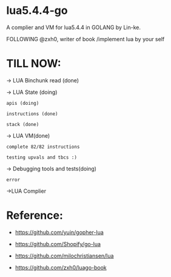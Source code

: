 # lua5.4.4-go
A complier and VM for lua5.4.4 in GOLANG by Lin-ke.

FOLLOWING @zxh0, writer of book /implement lua by your self

# TILL NOW:
 -> LUA Binchunk read (done)

 -> LUA State (doing)

    apis (doing)

    instructions (done)

    stack (done)

-> LUA VM(done)

    complete 82/82 instructions
    
    testing upvals and tbcs :)
    
-> Debugging tools and tests(doing)
    
    error

->LUA Complier

# Reference:
- https://github.com/yuin/gopher-lua

- https://github.com/Shopify/go-lua

- https://github.com/milochristiansen/lua

- https://github.com/zxh0/luago-book

